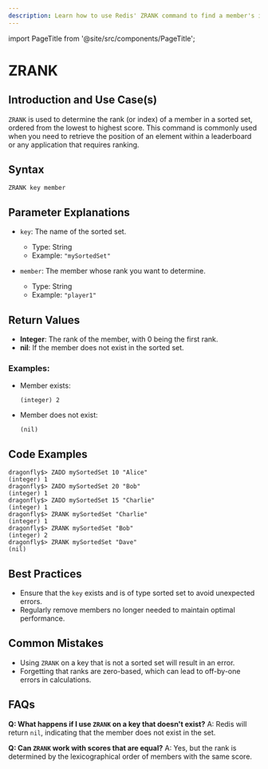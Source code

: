 ```yaml
---
description: Learn how to use Redis' ZRANK command to find a member's index in a sorted set, with scores ordered low to high, plus expert tips beyond the official docs.
---
```


import PageTitle from '@site/src/components/PageTitle';

# ZRANK

<PageTitle title="Redis ZRANK Explained (Better Than Official Docs)" />

## Introduction and Use Case(s)

`ZRANK` is used to determine the rank (or index) of a member in a sorted set, ordered from the lowest to highest score. This command is commonly used when you need to retrieve the position of an element within a leaderboard or any application that requires ranking.

## Syntax

```plaintext
ZRANK key member
```

## Parameter Explanations

- `key`: The name of the sorted set.

  - Type: String
  - Example: `"mySortedSet"`

- `member`: The member whose rank you want to determine.
  - Type: String
  - Example: `"player1"`

## Return Values

- **Integer**: The rank of the member, with 0 being the first rank.
- **nil**: If the member does not exist in the sorted set.

### Examples:

- Member exists:
  ```plaintext
  (integer) 2
  ```
- Member does not exist:
  ```plaintext
  (nil)
  ```

## Code Examples

```cli
dragonfly$> ZADD mySortedSet 10 "Alice"
(integer) 1
dragonfly$> ZADD mySortedSet 20 "Bob"
(integer) 1
dragonfly$> ZADD mySortedSet 15 "Charlie"
(integer) 1
dragonfly$> ZRANK mySortedSet "Charlie"
(integer) 1
dragonfly$> ZRANK mySortedSet "Bob"
(integer) 2
dragonfly$> ZRANK mySortedSet "Dave"
(nil)
```

## Best Practices

- Ensure that the `key` exists and is of type sorted set to avoid unexpected errors.
- Regularly remove members no longer needed to maintain optimal performance.

## Common Mistakes

- Using `ZRANK` on a key that is not a sorted set will result in an error.
- Forgetting that ranks are zero-based, which can lead to off-by-one errors in calculations.

## FAQs

**Q: What happens if I use `ZRANK` on a key that doesn't exist?**
A: Redis will return `nil`, indicating that the member does not exist in the set.

**Q: Can `ZRANK` work with scores that are equal?**
A: Yes, but the rank is determined by the lexicographical order of members with the same score.
